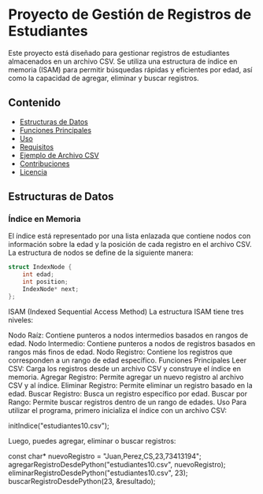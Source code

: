 # Proyecto de Gestión de Registros de Estudiantes

Este proyecto está diseñado para gestionar registros de estudiantes almacenados en un archivo CSV. Se utiliza una estructura de índice en memoria (ISAM) para permitir búsquedas rápidas y eficientes por edad, así como la capacidad de agregar, eliminar y buscar registros.

## Contenido

- [Estructuras de Datos](#estructuras-de-datos)
- [Funciones Principales](#funciones-principales)
- [Uso](#uso)
- [Requisitos](#requisitos)
- [Ejemplo de Archivo CSV](#ejemplo-de-archivo-csv)
- [Contribuciones](#contribuciones)
- [Licencia](#licencia)

## Estructuras de Datos

### Índice en Memoria

El índice está representado por una lista enlazada que contiene nodos con información sobre la edad y la posición de cada registro en el archivo CSV. La estructura de nodos se define de la siguiente manera:

```cpp
struct IndexNode {
    int edad;
    int position;
    IndexNode* next;
};
```
ISAM (Indexed Sequential Access Method)
La estructura ISAM tiene tres niveles:

Nodo Raíz: Contiene punteros a nodos intermedios basados en rangos de edad.
Nodo Intermedio: Contiene punteros a nodos de registros basados en rangos más finos de edad.
Nodo Registro: Contiene los registros que corresponden a un rango de edad específico.
Funciones Principales
Leer CSV: Carga los registros desde un archivo CSV y construye el índice en memoria.
Agregar Registro: Permite agregar un nuevo registro al archivo CSV y al índice.
Eliminar Registro: Permite eliminar un registro basado en la edad.
Buscar Registro: Busca un registro específico por edad.
Buscar por Rango: Permite buscar registros dentro de un rango de edades.
Uso
Para utilizar el programa, primero inicializa el índice con un archivo CSV:

initIndice("estudiantes10.csv");

Luego, puedes agregar, eliminar o buscar registros:

const char* nuevoRegistro = "Juan,Perez,CS,23,73413194";
agregarRegistroDesdePython("estudiantes10.csv", nuevoRegistro);
eliminarRegistroDesdePython("estudiantes10.csv", 23);
buscarRegistroDesdePython(23, &resultado);



